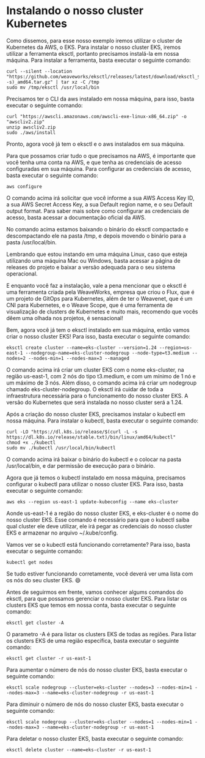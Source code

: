 # Instalando o nosso cluster Kubernetes

Como dissemos, para esse nosso exemplo iremos utilizar o cluster de Kubernetes da AWS, o EKS. Para instalar o nosso cluster EKS, iremos utilizar a ferramenta eksctl, portanto precisamos instalá-la em nossa máquina. Para instalar a ferramenta, basta executar o seguinte comando:

```
curl --silent --location "https://github.com/weaveworks/eksctl/releases/latest/download/eksctl_$(uname -s)_amd64.tar.gz" | tar xz -C /tmp
sudo mv /tmp/eksctl /usr/local/bin
```

Precisamos ter o CLI da aws instalado em nossa máquina, para isso, basta executar o seguinte comando:

```
curl "https://awscli.amazonaws.com/awscli-exe-linux-x86_64.zip" -o "awscliv2.zip"
unzip awscliv2.zip
sudo ./aws/install
```

Pronto, agora você já tem o eksctl e o aws instalados em sua máquina.

Para que possamos criar tudo o que precisamos na AWS, é importante que você tenha uma conta na AWS, e que tenha as credenciais de acesso configuradas em sua máquina. Para configurar as credenciais de acesso, basta executar o seguinte comando:

```
aws configure
```

O comando acima irá solicitar que você informe a sua AWS Access Key ID, a sua AWS Secret Access Key, a sua Default region name, e o seu Default output format. Para saber mais sobre como configurar as credenciais de acesso, basta acessar a documentação oficial da AWS.

No comando acima estamos baixando o binário do eksctl compactado e descompactando ele na pasta /tmp, e depois movendo o binário para a pasta /usr/local/bin.

Lembrando que estou instando em uma máquina Linux, caso que esteja utilizando uma máquina Mac ou Windows, basta acessar a página de releases do projeto e baixar a versão adequada para o seu sistema operacional.

E enquanto você faz a instalação, vale a pena mencionar que o eksctl é uma ferramenta criada pela WeaveWorks, empresa que criou o Flux, que é um projeto de GitOps para Kubernetes, além de ter o Weavenet, que é um CNI para Kubernetes, e o Weave Scope, que é uma ferramenta de visualização de clusters de Kubernetes e muito mais, recomendo que vocês dêem uma olhada nos projetos, é sensacional!

Bem, agora você já tem o eksctl instalado em sua máquina, então vamos criar o nosso cluster EKS! Para isso, basta executar o seguinte comando:

```
eksctl create cluster --name=eks-cluster --version=1.24 --region=us-east-1 --nodegroup-name=eks-cluster-nodegroup --node-type=t3.medium --nodes=2 --nodes-min=1 --nodes-max=3 --managed
```

O comando acima irá criar um cluster EKS com o nome eks-cluster, na região us-east-1, com 2 nós do tipo t3.medium, e com um mínimo de 1 nó e um máximo de 3 nós. Além disso, o comando acima irá criar um nodegroup chamado eks-cluster-nodegroup. O eksctl irá cuidar de toda a infraestrutura necessária para o funcionamento do nosso cluster EKS. A versão do Kubernetes que será instalada no nosso cluster será a 1.24.

Após a criação do nosso cluster EKS, precisamos instalar o kubectl em nossa máquina. Para instalar o kubectl, basta executar o seguinte comando:

```
curl -LO "https://dl.k8s.io/release/$(curl -L -s https://dl.k8s.io/release/stable.txt)/bin/linux/amd64/kubectl"
chmod +x ./kubectl
sudo mv ./kubectl /usr/local/bin/kubectl
```

O comando acima irá baixar o binário do kubectl e o colocar na pasta /usr/local/bin, e dar permissão de execução para o binário.

Agora que já temos o kubectl instalado em nossa máquina, precisamos configurar o kubectl para utilizar o nosso cluster EKS. Para isso, basta executar o seguinte comando:

```
aws eks --region us-east-1 update-kubeconfig --name eks-cluster
```

Aonde us-east-1 é a região do nosso cluster EKS, e eks-cluster é o nome do nosso cluster EKS. Esse comando é necessário para que o kubectl saiba qual cluster ele deve utilizar, ele irá pegar as credenciais do nosso cluster EKS e armazenar no arquivo ~/.kube/config.

Vamos ver se o kubectl está funcionando corretamente? Para isso, basta executar o seguinte comando:

```
kubectl get nodes
```

Se tudo estiver funcionando corretamente, você deverá ver uma lista com os nós do seu cluster EKS. 😄

Antes de seguirmos em frente, vamos conhecer algums comandos do eksctl, para que possamos gerenciar o nosso cluster EKS. Para listar os clusters EKS que temos em nossa conta, basta executar o seguinte comando:

```
eksctl get cluster -A
```

O parametro -A é para listar os clusters EKS de todas as regiões. Para listar os clusters EKS de uma região específica, basta executar o seguinte comando:

```
eksctl get cluster -r us-east-1
```

Para aumentar o número de nós do nosso cluster EKS, basta executar o seguinte comando:

```
eksctl scale nodegroup --cluster=eks-cluster --nodes=3 --nodes-min=1 --nodes-max=3 --name=eks-cluster-nodegroup -r us-east-1
```

Para diminuir o número de nós do nosso cluster EKS, basta executar o seguinte comando:

```
eksctl scale nodegroup --cluster=eks-cluster --nodes=1 --nodes-min=1 --nodes-max=3 --name=eks-cluster-nodegroup -r us-east-1
```

Para deletar o nosso cluster EKS, basta executar o seguinte comando:

```
eksctl delete cluster --name=eks-cluster -r us-east-1
```
